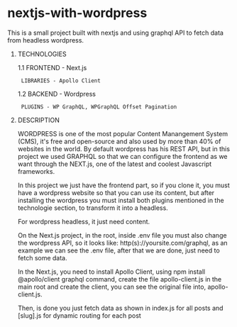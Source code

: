# nextjs-with-wordpress
This is a small project built with nextjs and using graphql API to fetch data from headless wordpress.

1. TECHNOLOGIES

	1.1 FRONTEND - Next.js
		
		LIBRARIES - Apollo Client

	1.2 BACKEND - Wordpress
	
		PLUGINS - WP GraphQL, WPGraphQL Offset Pagination  	
	 

2. DESCRIPTION

	WORDPRESS is one of the most popular Content Manangement System (CMS), it's free and open-source and also used by more than 40% of websites in the world. By default wordpress has his REST API, but in this project we used GRAPHQL so that we can configure the frontend as we want through the NEXT.js, one of the latest and coolest Javascript frameworks.

	In this project we just have the frontend part, so if you clone it, you must have a wordpress website so that you can use its content, but after installing the wordpress you must install both plugins mentioned in the technologie section, to transform it into a headless.
	
	For wordpress headless, it just need content.

	On the Next.js project, in the root, inside .env file you must also change the wordpress API, so it looks like: http(s)://yoursite.com/graphql, as an example we can see the .env file, after that we are done, just need to fetch some data. 

	In the Next.js, you need to install Apollo Client, using npm install @apollo/client graphql command, create the file apollo-client.js in the main root and create the client, you can see the original file into, apollo-client.js.
	
	Then, is done you just fetch data as shown in index.js for all posts and [slug].js for dynamic routing for each post

